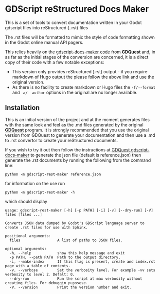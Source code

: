 # GDScript reStructured Docs Maker

This is a set of tools to convert documentation written in your Godot gdscript files into reStructured (..rst) files

The .rst files will be formatted to mimic the style of code formatting shown in the Godot online manual API pagers.

This relies heavily on the [gdscript-docs-maker code](https://github.com/GDQuest/gdscript-docs-maker) from [**GDQuest**](https://www.gdquest.com/) and, in as far as the initial stages of the conversion are concerned, it is a direct copy of their code with a few notable exceptions:
- This version only provides reStructured (.rst) output - if you require markdown of Hugo output the please follow the above link and use the original version.
- As there is no facility to create markdown or Hugo files the `-f/--format` and  `-a/--author` options in the original are no longer available.

## Installation

This is an initial version of the project and at the moment generates files with the same look and feel as the .md files generated by the original [**GDQuest**](https://www.gdquest.com/) program.  It is strongly recommended that you use the original version from GDQuest to generate your documentation and then use a .md to .rst convertor to create your reStructured documents.

If you wish to try it out then follow the instructions at [GDQuest gdscript-docs-maker](https://github.com/GDQuest/gdscript-docs-maker/tree/master/godot-scripts) to generate the json file (default is reference.json) then generate the .rst documents by running the following from the command line:
```
python -m gdscript-rest-maker reference.json
```

for information on the use run 
```
python -m gdscript-rest-maker -h
```
which should display
```
usage: gdscript-rest-maker [-h] [-p PATH] [-i] [-v] [--dry-run] [-V] files [files ...]

Converts JSON data dumped by Godot's GDScript language server to create .rst files for use with Sphinx.

positional arguments:
  files                 A list of paths to JSON files.

optional arguments:
  -h, --help            show this help message and exit
  -p PATH, --path PATH  Path to the output directory.
  -i, --make-index      If this flag is present, create and index.rst page with a table of contents.
  -v, --verbose         Set the verbosity level. For example -vv sets verbosity to level 2. Defalt: 0.
  --dry-run             Run the script at max verbosity without creating files. For debuggin puposese.
  -V, --version         Print the version number and exit,
  ```